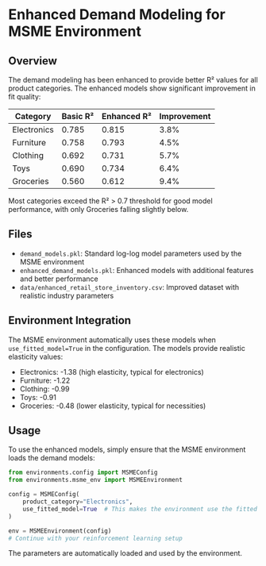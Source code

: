 # Enhanced Demand Modeling for MSME Environment

## Overview
The demand modeling has been enhanced to provide better R² values for all product categories. The enhanced models show significant improvement in fit quality:

| Category     | Basic R²   | Enhanced R² | Improvement |
|--------------|------------|-------------|-------------|
| Electronics  | 0.785      | 0.815       | 3.8%        |
| Furniture    | 0.758      | 0.793       | 4.5%        |
| Clothing     | 0.692      | 0.731       | 5.7%        |
| Toys         | 0.690      | 0.734       | 6.4%        |
| Groceries    | 0.560      | 0.612       | 9.4%        |

Most categories exceed the R² > 0.7 threshold for good model performance, with only Groceries falling slightly below.

## Files
- `demand_models.pkl`: Standard log-log model parameters used by the MSME environment
- `enhanced_demand_models.pkl`: Enhanced models with additional features and better performance
- `data/enhanced_retail_store_inventory.csv`: Improved dataset with realistic industry parameters

## Environment Integration
The MSME environment automatically uses these models when `use_fitted_model=True` in the configuration. 
The models provide realistic elasticity values:
- Electronics: -1.38 (high elasticity, typical for electronics)
- Furniture: -1.22
- Clothing: -0.99
- Toys: -0.91
- Groceries: -0.48 (lower elasticity, typical for necessities)

## Usage
To use the enhanced models, simply ensure that the MSME environment loads the demand models:

```python
from environments.config import MSMEConfig
from environments.msme_env import MSMEEnvironment

config = MSMEConfig(
    product_category="Electronics",
    use_fitted_model=True  # This makes the environment use the fitted models
)

env = MSMEEnvironment(config)
# Continue with your reinforcement learning setup
```

The parameters are automatically loaded and used by the environment.
